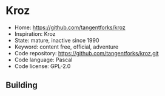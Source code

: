 # Kroz

- Home: https://github.com/tangentforks/kroz
- Inspiration: Kroz
- State: mature, inactive since 1990
- Keyword: content free, official, adventure
- Code repository: https://github.com/tangentforks/kroz.git
- Code language: Pascal
- Code license: GPL-2.0

## Building
